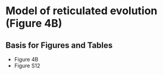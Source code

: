 # Model of reticulated evolution (Figure 4B)

## Basis for Figures and Tables
* Figure 4B
* Figure S12
